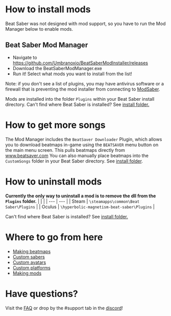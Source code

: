 <!-- TITLE: Beginners Guide -->
<!-- SUBTITLE: Getting Started -->

# How to install mods

Beat Saber was not designed with mod support, so you have to run the Mod Manager below to enable mods.

## Beat Saber Mod Manager

* Navigate to https://github.com/Umbranoxio/BeatSaberModInstaller/releases
* Download the BeatSaberModManager.exe
* Run it! Select what mods you want to install from the list!

Note: if you don't see a list of plugins, you may have antivirus software or a firewall that is preventing the mod installer from connecting to [ModSaber](https://www.modsaber.ml/). 

Mods are installed into the folder `Plugins` within your Beat Saber install directory.
Can't find where Beat Saber is installed? See [install folder.](faq/install-folder)

# How to get more songs
The Mod Manager includes the `BeatSaver Downloader` Plugin, which allows you to download beatmaps in-game using the `BEATSAVER` menu button on the main menu screen. This pulls beatmaps directly from www.beatsaver.com
You can also manually place beatmaps into the `CustomSongs` folder in your Beat Saber directory. See [install folder](FAQ/install-folder).

# How to uninstall mods
**Currently the only way to uninstall a mod is to remove the dll from the `Plugins` folder.**
|  |  |
| --- | --- |
| Steam | `\steamapps\common\Beat Saber\Plugins` |
| Oculus | `\hyperbolic-magnetism-beat-saber\Plugins` | 

Can't find where Beat Saber is installed? See [install folder.](faq/install-folder)

# Where to go from here
* [Making beatmaps](mapping)
* [Custom sabers](models/custom-sabers)
* [Custom avatars](models/custom-avatars)
* [Custom platforms](models/custom-platforms)
* [Making mods](modding)

# Have questions?
Visit the [FAQ](faq) or drop by the #support tab in the [discord](https://discord.gg/beatsabermods)!